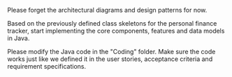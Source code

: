 Please forget the architectural diagrams and design patterns for now.

Based on the previously defined class skeletons for the personal finance tracker, start implementing the core components, features and data models in Java.

Please modify the Java code in the "Coding" folder.
Make sure the code works just like we defined it in the user stories, acceptance criteria and requirement specifications.